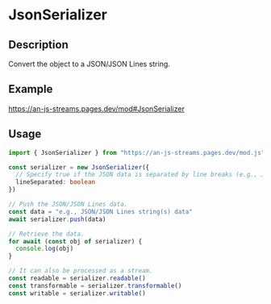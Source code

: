 # JsonSerializer

## Description
Convert the object to a JSON/JSON Lines string.

## Example
https://an-js-streams.pages.dev/mod#JsonSerializer

## Usage
```ts
import { JsonSerializer } from "https://an-js-streams.pages.dev/mod.js" // or .ts

const serializer = new JsonSerializer({
  // Specify true if the JSON data is separated by line breaks (e.g., JSON Lines). The initial value is false.
  lineSeparated: boolean
})

// Push the JSON/JSON Lines data.
const data = "e.g., JSON/JSON Lines string(s) data"
await serializer.push(data)

// Retrieve the data.
for await (const obj of serializer) {
  console.log(obj)
}

// It can also be processed as a stream.
const readable = serializer.readable()
const transformable = serializer.transformable()
const writable = serializer.writable()
```